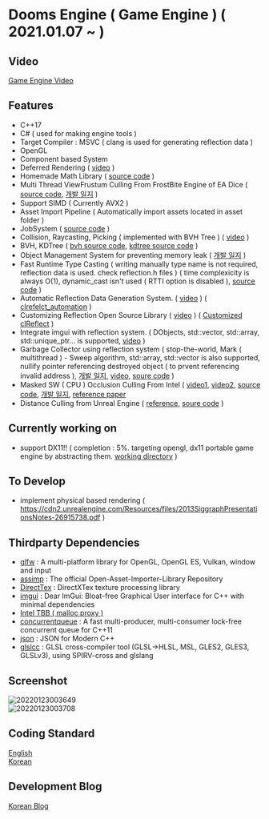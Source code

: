 # Dooms Engine ( Game Engine ) ( 2021.01.07 ~ )
  
## Video

[Game Engine Video](https://youtube.com/playlist?list=PLUg9a0kyCgTR3OhYZYSMauDmjv6D96pVz)              

## Features

  * C++17
  * C# ( used for making engine tools )    
  * Target Compiler : MSVC ( clang is used for generating reflection data )
  * OpenGL
  * Component based System
  * Deferred Rendering ( [video](https://youtu.be/TU9P8gcKsi8) )
  * Homemade Math Library ( [source code](https://github.com/SungJJinKang/LightMath_Cpp) )     
  * Multi Thread ViewFrustum Culling From FrostBite Engine of EA Dice ( [source code](https://github.com/SungJJinKang/EveryCulling/tree/main/CullingModule/ViewFrustumCulling), [개발 일지](https://sungjjinkang.github.io/doom/c++/computergraphics/game/2021/04/02/viewfrustumculling.html) )
  * Support SIMD ( Currently AVX2 )
  * Asset Import Pipeline ( Automatically import assets located in asset folder )
  * JobSystem ( [source code](https://github.com/SungJJinKang/JobSystem_cpp) )
  * Collision, Raycasting, Picking ( implemented with BVH Tree ) ( [video](https://youtu.be/ZASdCIKeG6s) )
  * BVH, KDTree ( [bvh source code](https://github.com/SungJJinKang/DoomsEngine/tree/main/Doom3/Source/Core/utility/BVH), [kdtree source code](https://github.com/SungJJinKang/DoomsEngine/tree/main/Doom3/Source/Core/utility/KDTree) )                          
  * Object Management System for preventing memory leak ( [개발 일지](https://sungjjinkang.github.io/computerscience/gameengine/2021/09/25/dangling_pointer.html) )
  * Fast Runtime Type Casting ( writing manually type name is not required, reflection data is used. check reflection.h files ) ( time complexicity is always O(1), dynamic_cast isn't used ( RTTI option is disabled ), [source code](https://github.com/SungJJinKang/Fast_Runtime_TypeCasting_cpp) )        
  * Automatic Reflection Data Generation System. ( [video](https://youtu.be/KGihaYTzqG8) ) ( [clrefelct_automation](https://github.com/SungJJinKang/clReflect_automation) )
  * Customizing Reflection Open Source Library ( [video](https://youtu.be/9DKGvkdR6zw) ) ( [Customized clReflect](https://github.com/SungJJinKang/clReflect_ForDoomsEngine) )
  * Integrate imgui with reflection system. ( DObjects, std::vector, std::array, std::unique_ptr... is supported, [video](https://youtu.be/wxZIGoTRcpo) )
  * Garbage Collector using reflection system ( stop-the-world, Mark ( multithread ) - Sweep algorithm, std::array, std::vector is also supported, nullify pointer referencing destroyed object ( to prvent referencing invalid address ), [개발 일지](https://sungjjinkang.github.io/computerscience/2021/12/01/reflection_gc.html), [video](https://youtu.be/E4CNOIXYQnQ), [soure code](https://github.com/SungJJinKang/DoomsEngine/tree/main/Doom3/Source/Core/GarbageCollector) )
  * Masked SW ( CPU ) Occlusion Culling From Intel ( [video1](https://youtu.be/tMgokVljvAY), [video2](https://youtu.be/1IKTXsSLJ5g), [source code](https://github.com/SungJJinKang/EveryCulling/tree/main/CullingModule/MaskedSWOcclusionCulling), [개발 일지](https://sungjjinkang.github.io/computerscience/computergraphics/2021/12/31/masked_sw_occlusion_culling.html), [reference paper](https://software.intel.com/content/dam/develop/external/us/en/documents/masked-software-occlusion-culling.pdf] )        
  * Distance Culling from Unreal Engine ( [reference](https://docs.unrealengine.com/en-US/RenderingAndGraphics/VisibilityCulling/CullDistanceVolume/index.html), [soure code](https://github.com/SungJJinKang/EveryCulling/tree/main/CullingModule/DistanceCulling) )         
  
## Currently working on     
        
  * support DX11!! ( completion : 5%. targeting opengl, dx11 portable game engine by abstracting them. [working directory](https://github.com/SungJJinKang/DoomsEngine/tree/d3d11_work) )             
           
## To Develop
       
  * implement physical based rendering ( https://cdn2.unrealengine.com/Resources/files/2013SiggraphPresentationsNotes-26915738.pdf )             
                 
## Thirdparty Dependencies            
             
  * [glfw](https://github.com/glfw/glfw) : A multi-platform library for OpenGL, OpenGL ES, Vulkan, window and input                     
  * [assimp](https://github.com/assimp/assimp) : The official Open-Asset-Importer-Library Repository                    
  * [DirectTex](https://github.com/microsoft/DirectXTex) : DirectXTex texture processing library       
  * [imgui](https://github.com/ocornut/imgui) : Dear ImGui: Bloat-free Graphical User interface for C++ with minimal dependencies        
  * [Intel TBB ( malloc proxy )](https://github.com/oneapi-src/oneTBB)          
  * [concurrentqueue](https://github.com/cameron314/concurrentqueue) : A fast multi-producer, multi-consumer lock-free concurrent queue for C++11                       
  * [json](https://github.com/nlohmann/json) : JSON for Modern C++             
  * [glslcc](https://github.com/septag/glslcc) : GLSL cross-compiler tool (GLSL->HLSL, MSL, GLES2, GLES3, GLSLv3), using SPIRV-cross and glslang                   
 
## Screenshot
![20220123003649](https://user-images.githubusercontent.com/33873804/150645275-f773d8d6-2b38-4f51-9d00-9692fa1aa57c.png)                
![20220123003708](https://user-images.githubusercontent.com/33873804/150645279-202f313a-9574-40ea-a138-c24693529d1c.png)                

## Coding Standard

[English](https://docs.google.com/document/d/1cT8EPgMXe0eopeHvwuFmbHG4TJr5kUmcovkr5irQZmo/edit)   
[Korean](https://docs.popekim.com/ko/coding-standards/cpp)


## Development Blog

[Korean Blog](https://sungjjinkang.github.io/) 
